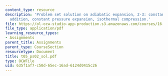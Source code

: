 ```yaml
---
content_type: resource
description: 'Problem set solution on adiabatic expansion, 2-3: constant volume heat
  addition, constant pressure expansion, isothermal compression.'
file: https://ol-ocw-studio-app-production.s3.amazonaws.com/courses/16-01-unified-engineering-i-ii-iii-iv-fall-2005-spring-2006/635f1af7c50d65ec16ad6124d0415c26_t05_ps02_sol.pdf
file_type: application/pdf
learning_resource_types:
- Assignments
parent_title: Assignments
parent_type: CourseSection
resourcetype: Document
title: t05_ps02_sol.pdf
type: OCWFile
uid: 635f1af7-c50d-65ec-16ad-6124d0415c26
---
```

